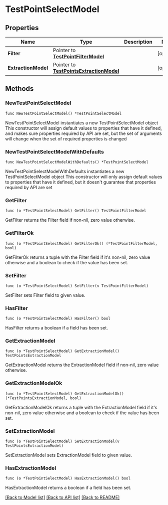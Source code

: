# TestPointSelectModel

## Properties

Name | Type | Description | Notes
------------ | ------------- | ------------- | -------------
**Filter** | Pointer to [**TestPointFilterModel**](TestPointFilterModel.md) |  | [optional] 
**ExtractionModel** | Pointer to [**TestPointsExtractionModel**](TestPointsExtractionModel.md) |  | [optional] 

## Methods

### NewTestPointSelectModel

`func NewTestPointSelectModel() *TestPointSelectModel`

NewTestPointSelectModel instantiates a new TestPointSelectModel object
This constructor will assign default values to properties that have it defined,
and makes sure properties required by API are set, but the set of arguments
will change when the set of required properties is changed

### NewTestPointSelectModelWithDefaults

`func NewTestPointSelectModelWithDefaults() *TestPointSelectModel`

NewTestPointSelectModelWithDefaults instantiates a new TestPointSelectModel object
This constructor will only assign default values to properties that have it defined,
but it doesn't guarantee that properties required by API are set

### GetFilter

`func (o *TestPointSelectModel) GetFilter() TestPointFilterModel`

GetFilter returns the Filter field if non-nil, zero value otherwise.

### GetFilterOk

`func (o *TestPointSelectModel) GetFilterOk() (*TestPointFilterModel, bool)`

GetFilterOk returns a tuple with the Filter field if it's non-nil, zero value otherwise
and a boolean to check if the value has been set.

### SetFilter

`func (o *TestPointSelectModel) SetFilter(v TestPointFilterModel)`

SetFilter sets Filter field to given value.

### HasFilter

`func (o *TestPointSelectModel) HasFilter() bool`

HasFilter returns a boolean if a field has been set.

### GetExtractionModel

`func (o *TestPointSelectModel) GetExtractionModel() TestPointsExtractionModel`

GetExtractionModel returns the ExtractionModel field if non-nil, zero value otherwise.

### GetExtractionModelOk

`func (o *TestPointSelectModel) GetExtractionModelOk() (*TestPointsExtractionModel, bool)`

GetExtractionModelOk returns a tuple with the ExtractionModel field if it's non-nil, zero value otherwise
and a boolean to check if the value has been set.

### SetExtractionModel

`func (o *TestPointSelectModel) SetExtractionModel(v TestPointsExtractionModel)`

SetExtractionModel sets ExtractionModel field to given value.

### HasExtractionModel

`func (o *TestPointSelectModel) HasExtractionModel() bool`

HasExtractionModel returns a boolean if a field has been set.


[[Back to Model list]](../README.md#documentation-for-models) [[Back to API list]](../README.md#documentation-for-api-endpoints) [[Back to README]](../README.md)


